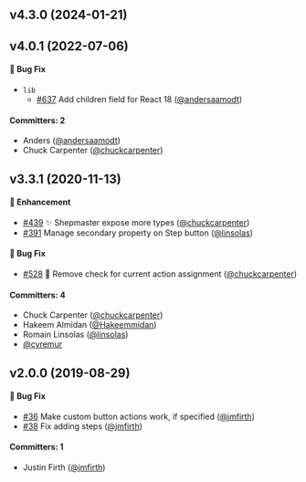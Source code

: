 
## v4.3.0 (2024-01-21)

## v4.0.1 (2022-07-06)

#### :bug: Bug Fix
* `lib`
  * [#637](https://github.com/shipshapecode/react-shepherd/pull/637) Add children field for React 18 ([@andersaamodt](https://github.com/andersaamodt))

#### Committers: 2
- Anders ([@andersaamodt](https://github.com/andersaamodt))
- Chuck Carpenter ([@chuckcarpenter](https://github.com/chuckcarpenter))


## v3.3.1 (2020-11-13)

#### :rocket: Enhancement
* [#439](https://github.com/shipshapecode/react-shepherd/pull/439) ✨ Shepmaster expose more types ([@chuckcarpenter](https://github.com/chuckcarpenter))
* [#391](https://github.com/shipshapecode/react-shepherd/pull/391) Manage secondary property on Step button ([@linsolas](https://github.com/linsolas))

#### :bug: Bug Fix
* [#528](https://github.com/shipshapecode/react-shepherd/pull/528) 🐛 Remove check for current action assignment ([@chuckcarpenter](https://github.com/chuckcarpenter))

#### Committers: 4
- Chuck Carpenter ([@chuckcarpenter](https://github.com/chuckcarpenter))
- Hakeem Almidan ([@Hakeemmidan](https://github.com/Hakeemmidan))
- Romain Linsolas ([@linsolas](https://github.com/linsolas))
- [@cyremur](https://github.com/cyremur)


## v2.0.0 (2019-08-29)

#### :bug: Bug Fix
* [#36](https://github.com/shipshapecode/react-shepherd/pull/36) Make custom button actions work, if specified ([@jmfirth](https://github.com/jmfirth))
* [#38](https://github.com/shipshapecode/react-shepherd/pull/38) Fix adding steps ([@jmfirth](https://github.com/jmfirth))

#### Committers: 1
- Justin Firth ([@jmfirth](https://github.com/jmfirth))

